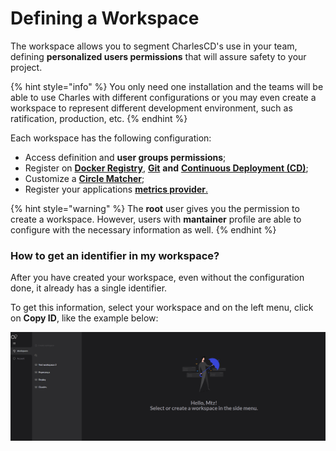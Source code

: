 # Defining a Workspace

The workspace allows you to segment CharlesCD's use in your team, defining **personalized users permissions** that will assure safety to your project.

{% hint style="info" %}
You only need one installation and the teams will be able to use Charles with different configurations or you may even create a workspace to represent different development environment, such as ratification, production, etc.
{% endhint %}

Each workspace has the following configuration:

* Access definition and **user groups permissions**;
* Register on [**Docker Registry**](https://docs.charlescd.io/v/v0.2.1-en/get-started/defining-a-workspace/docker-registry), [**Git**](https://docs.charlescd.io/v/v0.2.1-en/get-started/defining-a-workspace) **and** [**Continuous Deployment \(CD\)**](https://docs.charlescd.io/referencia/configuracao-cd);
* Customize a [**Circle Matcher**](../../reference/circle-matcher.md);
* Register your applications [**metrics provider**.](https://docs.charlescd.io/v/v0.2.1-en/referencia-1/metricas/provedor-metrica) 

{% hint style="warning" %}
The **root** user gives you the permission to create a workspace. However, users with **mantainer** profile are able to configure with the necessary information as well.
{% endhint %}

### How to get an identifier in my workspace?

After you have created your workspace, even without the configuration done, it already has a single identifier.

To get this information, select your workspace and on the left menu, click on **Copy ID**, like the example below: 

![](../../.gitbook/assets/workspaceid%20%281%29.gif)

